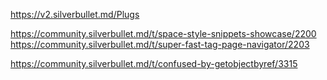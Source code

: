 
https://v2.silverbullet.md/Plugs


https://community.silverbullet.md/t/space-style-snippets-showcase/2200
https://community.silverbullet.md/t/super-fast-tag-page-navigator/2203


https://community.silverbullet.md/t/confused-by-getobjectbyref/3315